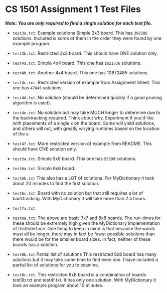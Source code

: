 # CS 1501 Assignment 1 Test Files

__*Note: You are only required to find a single solution for each test file.*__

- `test3a.txt`: Example solutions Simple 3x3 board. This has `392586` solutions. Included is some of them in the order they were found by one example program.

- `test3b.txt`: Restricted 3x3 board. This should have ONE solution only. 

- `test4a.txt`: Simple 4x4 board. This one has `1621736` solutions. 

- `test4b.txt`: Another 4x4 board. This one has 10872485 solutions. 

- `test4c.txt`: Restricted version of example from Assignment Sheet. This one has `47845` solutions. 

- `test4d.txt`: No solution (should be determined quickly if a good pruning algorithm is used). 

- `test4e.txt`: No solution but may take MUCH longer to determine due to the backtracking required. Think about why. Experiment if you'd like with placements of a single x on the board. Some will yield solutions, and others will not, with greatly varying runtimes based on the location of the x. 

- `test4f.txt`: More restricted version of example from README. This should have ONE solution only. 

- `test5a.txt`: Simple 5x5 board. This one has `53399` solutions. 

- `test6a.txt`: Simple 6x6 board.

- `test6b.txt` This also has a LOT of solutions. For MyDictionary it took about 20 minutes to find the first solution. 

- `test6c.txt`: Board with no solution but that still requires a lot of backtracking. With MyDictionary it will take more than 2.5 hours. 

- `test7a.txt`:
- `test8a.txt`: 
The above are basic 7x7 and 8x8 boards. The run-times for these should be extremely high given the MyDictionary implementation of DictInterface. One thing to keep in mind is that because the words must all be longer, there may in fact be fewer possible solutions than there would be for the smaller board sizes. In fact, neither of these boards has a solution. 

- `test8b.txt` Partial list of solutions This restricted 8x8 board has many solutions but it may take some time to find even one. I have included a partial list of solutions for you to examine. 

- `test8c.txt`: This restricted 8x8 board is a combination of boards test3b.txt and test4f.txt. It has only one solution. With MyDictionary it took an example program about 10 minutes. 
